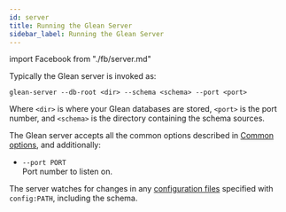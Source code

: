 ```yaml
---
id: server
title: Running the Glean Server
sidebar_label: Running the Glean Server
---
```


import Facebook from "./fb/server.md"

Typically the Glean server is invoked as:

```
glean-server --db-root <dir> --schema <schema> --port <port>
```

Where `<dir>` is where your Glean databases are stored, `<port>` is
the port number, and `<schema>` is the directory containing the schema
sources.

The Glean server accepts all the common options described in [Common options](running.md#common-options), and additionally:

* `--port PORT`<br />
Port number to listen on.

The server watches for changes in any [configuration
files](./running.md#configuration-files) specified with `config:PATH`,
including the schema.

<Facebook />
